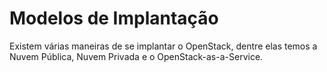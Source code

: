 # Modelos de Implantação

Existem várias maneiras de se implantar o OpenStack, dentre elas temos a Nuvem Pública, Nuvem Privada e o OpenStack-as-a-Service.
